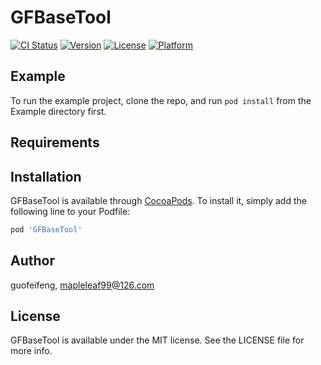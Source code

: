 # GFBaseTool

[![CI Status](https://img.shields.io/travis/guofeifeng/GFBaseTool.svg?style=flat)](https://travis-ci.org/guofeifeng/GFBaseTool)
[![Version](https://img.shields.io/cocoapods/v/GFBaseTool.svg?style=flat)](https://cocoapods.org/pods/GFBaseTool)
[![License](https://img.shields.io/cocoapods/l/GFBaseTool.svg?style=flat)](https://cocoapods.org/pods/GFBaseTool)
[![Platform](https://img.shields.io/cocoapods/p/GFBaseTool.svg?style=flat)](https://cocoapods.org/pods/GFBaseTool)

## Example

To run the example project, clone the repo, and run `pod install` from the Example directory first.

## Requirements

## Installation

GFBaseTool is available through [CocoaPods](https://cocoapods.org). To install
it, simply add the following line to your Podfile:

```ruby
pod 'GFBaseTool'
```

## Author

guofeifeng, mapleleaf99@126.com

## License

GFBaseTool is available under the MIT license. See the LICENSE file for more info.
